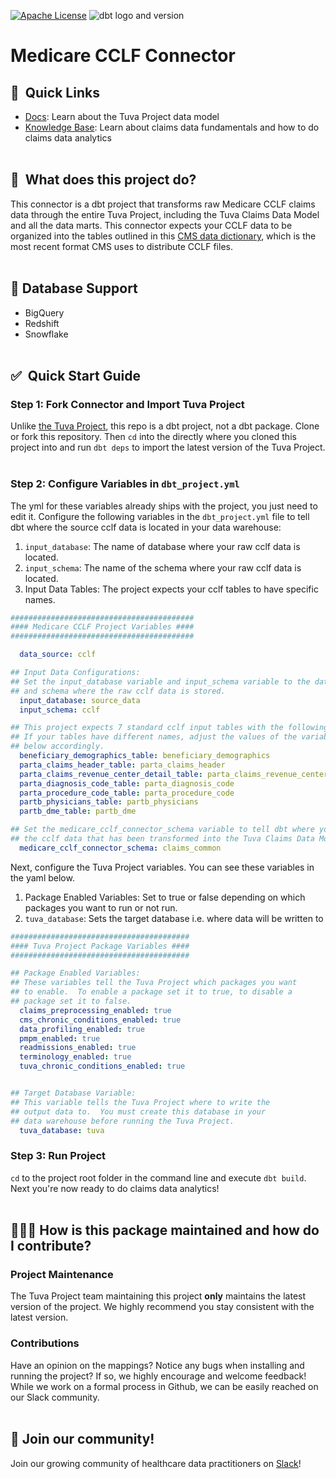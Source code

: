 [![Apache License](https://img.shields.io/badge/License-Apache%202.0-blue.svg)](https://opensource.org/licenses/Apache-2.0) ![dbt logo and version](https://img.shields.io/static/v1?logo=dbt&label=dbt-version&message=1.x&color=orange) 

# Medicare CCLF Connector

## 🔗  Quick Links
- [Docs](https://tuva-health.github.io/the_tuva_project/#!/overview): Learn about the Tuva Project data model
- [Knowledge Base](https://thetuvaproject.com/docs/intro): Learn about claims data fundamentals and how to do claims data analytics
<br/><br/>

## 🧰  What does this project do?

This connector is a dbt project that transforms raw Medicare CCLF claims data through the entire Tuva Project, including the Tuva Claims Data Model and all the data marts.  This connector expects your CCLF data to be organized into the tables outlined in this [CMS data dictionary](https://www.cms.gov/files/document/cclf-information-packet.pdf), which is the most recent format CMS uses to distribute CCLF files.
<br/><br/>  

## 🔌 Database Support

- BigQuery
- Redshift
- Snowflake
<br/><br/>  

## ✅  Quick Start Guide

### Step 1: Fork Connector and Import Tuva Project
Unlike [the Tuva Project](https://github.com/tuva-health/the_tuva_project), this repo is a dbt project, not a dbt package.  Clone or fork this repository.  Then `cd` into the directly where you cloned this project into and run `dbt deps` to import the latest version of the Tuva Project.
<br/><br/> 

### Step 2: Configure Variables in `dbt_project.yml`

The yml for these variables already ships with the project, you just need to edit it.  Configure the following variables in the `dbt_project.yml` file to tell dbt where the source cclf data is located in your data warehouse:
1. `input_database`: The name of database where your raw cclf data is located.
2. `input_schema`: The name of the schema where your raw cclf data is located.
3. Input Data Tables: The project expects your cclf tables to have specific names.  
```yaml
#########################################
#### Medicare CCLF Project Variables ####
#########################################

  data_source: cclf             

## Input Data Configurations:
## Set the input_database variable and input_schema variable to the database
## and schema where the raw cclf data is stored.
  input_database: source_data  
  input_schema: cclf                          

## This project expects 7 standard cclf input tables with the following names.
## If your tables have different names, adjust the values of the variables 
## below accordingly.
  beneficiary_demographics_table: beneficiary_demographics
  parta_claims_header_table: parta_claims_header
  parta_claims_revenue_center_detail_table: parta_claims_revenue_center_detail
  parta_diagnosis_code_table: parta_diagnosis_code
  parta_procedure_code_table: parta_procedure_code
  partb_physicians_table: partb_physicians
  partb_dme_table: partb_dme               

## Set the medicare_cclf_connector_schema variable to tell dbt where you want to write 
## the cclf data that has been transformed into the Tuva Claims Data Model format.
  medicare_cclf_connector_schema: claims_common 
```

Next, configure the Tuva Project variables.  You can see these variables in the yaml below.

1. Package Enabled Variables: Set to true or false depending on which packages you want to run or not run.
2. `tuva_database`: Sets the target database i.e. where data will be written to
```yaml
########################################
#### Tuva Project Package Variables ####
########################################

## Package Enabled Variables:
## These variables tell the Tuva Project which packages you want
## to enable.  To enable a package set it to true, to disable a 
## package set it to false.
  claims_preprocessing_enabled: true
  cms_chronic_conditions_enabled: true
  data_profiling_enabled: true 
  pmpm_enabled: true
  readmissions_enabled: true
  terminology_enabled: true
  tuva_chronic_conditions_enabled: true


## Target Database Variable:
## This variable tells the Tuva Project where to write the 
## output data to.  You must create this database in your
## data warehouse before running the Tuva Project.
  tuva_database: tuva  
```
### Step 3: Run Project
`cd` to the project root folder in the command line and execute `dbt build`.  Next you're now ready to do claims data analytics!
<br/><br/>

## 🙋🏻‍♀️ How is this package maintained and how do I contribute?

### Project Maintenance

The Tuva Project team maintaining this project **only** maintains the latest version of the project. 
We highly recommend you stay consistent with the latest version.

### Contributions

Have an opinion on the mappings? Notice any bugs when installing and running the project?
If so, we highly encourage and welcome feedback!  While we work on a formal process in Github, we can be easily reached on our Slack community.
<br/><br/>

## 🤝 Join our community!

Join our growing community of healthcare data practitioners on [Slack](https://join.slack.com/t/thetuvaproject/shared_invite/zt-16iz61187-G522Mc2WGA2mHF57e0il0Q)!
